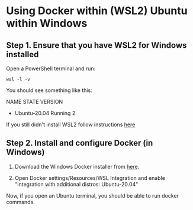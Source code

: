 # Using Docker within (WSL2) Ubuntu within Windows 

## Step 1. Ensure that you have WSL2 for Windows installed

Open a PowerShell terminal and run:

	wsl -l -v
	
You should see something like this:
	
  NAME                   STATE           VERSION
* Ubuntu-20.04           Running         2

If you still didn't install WSL2 follow instructions [here](./wsl.md)

## Step 2. Install and configure Docker (in Windows)

1. Download the Windows Docker installer from [here](https://www.docker.com/get-started).

2. Open Docker settings/Resources/WSL Integration and enable "integration with additional distros: Ubuntu-20.04"

Now, if you open an Ubuntu terminal, you should be able to run docker commands.